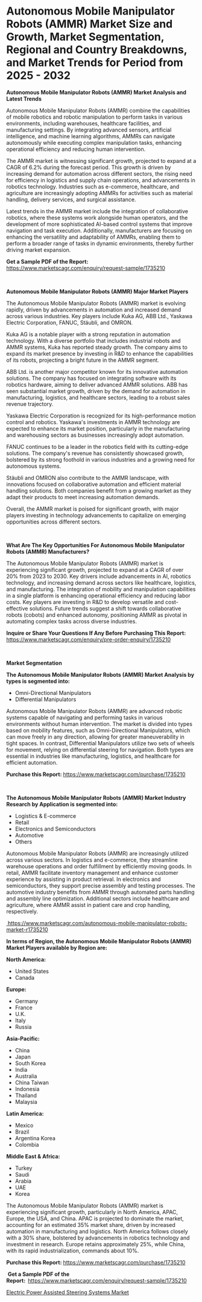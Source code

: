 <p><h1>Autonomous Mobile Manipulator Robots (AMMR) Market Size and Growth, Market Segmentation, Regional and Country Breakdowns, and Market Trends for Period from 2025 -  2032</h1></p><p><strong>Autonomous Mobile Manipulator Robots (AMMR) Market Analysis and Latest Trends</strong></p>
<p><p>Autonomous Mobile Manipulator Robots (AMMR) combine the capabilities of mobile robotics and robotic manipulation to perform tasks in various environments, including warehouses, healthcare facilities, and manufacturing settings. By integrating advanced sensors, artificial intelligence, and machine learning algorithms, AMMRs can navigate autonomously while executing complex manipulation tasks, enhancing operational efficiency and reducing human intervention.</p><p>The AMMR market is witnessing significant growth, projected to expand at a CAGR of 6.2% during the forecast period. This growth is driven by increasing demand for automation across different sectors, the rising need for efficiency in logistics and supply chain operations, and advancements in robotics technology. Industries such as e-commerce, healthcare, and agriculture are increasingly adopting AMMRs for activities such as material handling, delivery services, and surgical assistance.</p><p>Latest trends in the AMMR market include the integration of collaborative robotics, where these systems work alongside human operators, and the development of more sophisticated AI-based control systems that improve navigation and task execution. Additionally, manufacturers are focusing on enhancing the versatility and adaptability of AMMRs, enabling them to perform a broader range of tasks in dynamic environments, thereby further driving market expansion.</p></p>
<p><strong>Get a Sample PDF of the Report:&nbsp;</strong> <a href="https://www.marketscagr.com/enquiry/request-sample/1735210?utm_campaign=1868&utm_medium=2&utm_source=Github&utm_content=ia&utm_term=25032025&utm_id=autonomous-mobile-manipulator-robots-ammr">https://www.marketscagr.com/enquiry/request-sample/1735210</a></p>
<p>&nbsp;</p>
<p><strong>Autonomous Mobile Manipulator Robots (AMMR) Major Market Players</strong></p>
<p><p>The Autonomous Mobile Manipulator Robots (AMMR) market is evolving rapidly, driven by advancements in automation and increased demand across various industries. Key players include Kuka AG, ABB Ltd., Yaskawa Electric Corporation, FANUC, Stäubli, and OMRON.</p><p>Kuka AG is a notable player with a strong reputation in automation technology. With a diverse portfolio that includes industrial robots and AMMR systems, Kuka has reported steady growth. The company aims to expand its market presence by investing in R&D to enhance the capabilities of its robots, projecting a bright future in the AMMR segment.</p><p>ABB Ltd. is another major competitor known for its innovative automation solutions. The company has focused on integrating software with its robotics hardware, aiming to deliver advanced AMMR solutions. ABB has seen substantial market growth, driven by the demand for automation in manufacturing, logistics, and healthcare sectors, leading to a robust sales revenue trajectory.</p><p>Yaskawa Electric Corporation is recognized for its high-performance motion control and robotics. Yaskawa's investments in AMMR technology are expected to enhance its market position, particularly in the manufacturing and warehousing sectors as businesses increasingly adopt automation.</p><p>FANUC continues to be a leader in the robotics field with its cutting-edge solutions. The company's revenue has consistently showcased growth, bolstered by its strong foothold in various industries and a growing need for autonomous systems.</p><p>Stäubli and OMRON also contribute to the AMMR landscape, with innovations focused on collaborative automation and efficient material handling solutions. Both companies benefit from a growing market as they adapt their products to meet increasing automation demands.</p><p>Overall, the AMMR market is poised for significant growth, with major players investing in technology advancements to capitalize on emerging opportunities across different sectors.</p></p>
<p>&nbsp;</p>
<p><strong>What Are The Key Opportunities For Autonomous Mobile Manipulator Robots (AMMR) Manufacturers?</strong></p>
<p><p>The Autonomous Mobile Manipulator Robots (AMMR) market is experiencing significant growth, projected to expand at a CAGR of over 20% from 2023 to 2030. Key drivers include advancements in AI, robotics technology, and increasing demand across sectors like healthcare, logistics, and manufacturing. The integration of mobility and manipulation capabilities in a single platform is enhancing operational efficiency and reducing labor costs. Key players are investing in R&D to develop versatile and cost-effective solutions. Future trends suggest a shift towards collaborative robots (cobots) and enhanced autonomy, positioning AMMR as pivotal in automating complex tasks across diverse industries.</p></p>
<p><strong>Inquire or Share Your Questions If Any Before Purchasing This Report:</strong> <a href="https://www.marketscagr.com/enquiry/pre-order-enquiry/1735210?utm_campaign=1868&utm_medium=2&utm_source=Github&utm_content=ia&utm_term=25032025&utm_id=autonomous-mobile-manipulator-robots-ammr">https://www.marketscagr.com/enquiry/pre-order-enquiry/1735210</a></p>
<p>&nbsp;</p>
<p><strong>Market Segmentation</strong></p>
<p><strong>The Autonomous Mobile Manipulator Robots (AMMR) Market Analysis by types is segmented into:</strong></p>
<p><ul><li>Omni-Directional Manipulators</li><li>Differential Manipulators</li></ul></p>
<p><p>Autonomous Mobile Manipulator Robots (AMMR) are advanced robotic systems capable of navigating and performing tasks in various environments without human intervention. The market is divided into types based on mobility features, such as Omni-Directional Manipulators, which can move freely in any direction, allowing for greater maneuverability in tight spaces. In contrast, Differential Manipulators utilize two sets of wheels for movement, relying on differential steering for navigation. Both types are essential in industries like manufacturing, logistics, and healthcare for efficient automation.</p></p>
<p><strong>Purchase this Report:&nbsp;</strong><a href="https://www.marketscagr.com/purchase/1735210?utm_campaign=1868&utm_medium=2&utm_source=Github&utm_content=ia&utm_term=25032025&utm_id=autonomous-mobile-manipulator-robots-ammr">https://www.marketscagr.com/purchase/1735210</a></p>
<p>&nbsp;</p>
<p><strong>The Autonomous Mobile Manipulator Robots (AMMR) Market Industry Research by Application is segmented into:</strong></p>
<p><ul><li>Logistics & E-commerce</li><li>Retail</li><li>Electronics and Semiconductors</li><li>Automotive</li><li>Others</li></ul></p>
<p><p>Autonomous Mobile Manipulator Robots (AMMR) are increasingly utilized across various sectors. In logistics and e-commerce, they streamline warehouse operations and order fulfillment by efficiently moving goods. In retail, AMMR facilitate inventory management and enhance customer experience by assisting in product retrieval. In electronics and semiconductors, they support precise assembly and testing processes. The automotive industry benefits from AMMR through automated parts handling and assembly line optimization. Additional sectors include healthcare and agriculture, where AMMR assist in patient care and crop handling, respectively.</p></p>
<p><a href="https://www.marketscagr.com/autonomous-mobile-manipulator-robots-market-r1735210?utm_campaign=1868&utm_medium=2&utm_source=Github&utm_content=ia&utm_term=25032025&utm_id=autonomous-mobile-manipulator-robots-ammr">&nbsp;https://www.marketscagr.com/autonomous-mobile-manipulator-robots-market-r1735210</a></p>
<p><strong>In terms of Region, the Autonomous Mobile Manipulator Robots (AMMR) Market Players available by Region are:</strong></p>
<p>
    <p> <strong> North America: </strong>
        <ul>
            <li>United States</li>
            <li>Canada</li>
        </ul>
        </p> 
    <p> <strong> Europe: </strong>
        <ul>
            <li>Germany</li>
            <li>France</li>
            <li>U.K.</li>
            <li>Italy</li>
            <li>Russia</li>
        </ul>
        </p> 
    <p> <strong> Asia-Pacific: </strong>
        <ul>
            <li>China</li>
            <li>Japan</li>
            <li>South Korea</li>
            <li>India</li>
            <li>Australia</li>
            <li>China Taiwan</li>
            <li>Indonesia</li>
            <li>Thailand</li>
            <li>Malaysia</li>
        </ul>
        </p> 
    <p> <strong> Latin America: </strong>
        <ul>
            <li>Mexico</li>
            <li>Brazil</li>
            <li>Argentina Korea</li>
            <li>Colombia</li>
        </ul>
        </p> 
    <p> <strong> Middle East & Africa: </strong>
        <ul>
            <li>Turkey</li>
            <li>Saudi</li>
            <li>Arabia</li>
            <li>UAE</li>
            <li>Korea</li>
        </ul>
    </p>
    </p>
<p><p>The Autonomous Mobile Manipulator Robots (AMMR) market is experiencing significant growth, particularly in North America, APAC, Europe, the USA, and China. APAC is projected to dominate the market, accounting for an estimated 35% market share, driven by increased automation in manufacturing and logistics. North America follows closely with a 30% share, bolstered by advancements in robotics technology and investment in research. Europe retains approximately 25%, while China, with its rapid industrialization, commands about 10%.</p></p>
<p><strong>Purchase this Report: </strong><a href="https://www.marketscagr.com/purchase/1735210?utm_campaign=1868&utm_medium=2&utm_source=Github&utm_content=ia&utm_term=25032025&utm_id=autonomous-mobile-manipulator-robots-ammr">https://www.marketscagr.com/purchase/1735210</a></p>
<p>&nbsp;<strong>Get a Sample PDF of the Report:&nbsp;&nbsp;</strong><a href="https://www.marketscagr.com/enquiry/request-sample/1735210?utm_campaign=1868&utm_medium=2&utm_source=Github&utm_content=ia&utm_term=25032025&utm_id=autonomous-mobile-manipulator-robots-ammr">https://www.marketscagr.com/enquiry/request-sample/1735210</a></p>
<p><strong></strong></p>
<p><p><a href="https://github.com/Krish2023na/Market-Research-Report-List-7/blob/main/electric-power-assisted-steering-systems-market.md?utm_campaign=1868&utm_medium=2&utm_source=Github&utm_content=ia&utm_term=25032025&utm_id=autonomous-mobile-manipulator-robots-ammr">Electric Power Assisted Steering Systems Market</a></p></p>